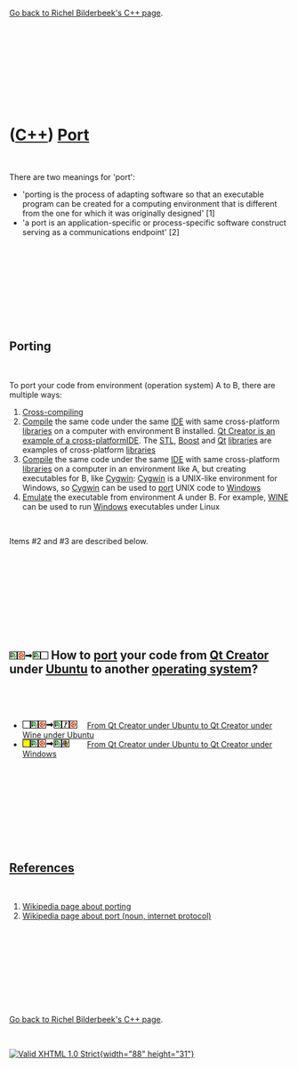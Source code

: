 

[Go back to Richel Bilderbeek's C++ page](Cpp.htm).

 

 

 

 

 

([C++](Cpp.htm)) [Port](CppPort.htm)
====================================

 

There are two meanings for 'port':

-   'porting is the process of adapting software so that an executable
    program can be created for a computing environment that is different
    from the one for which it was originally designed' \[1\]
-   'a port is an application-specific or process-specific software
    construct serving as a communications endpoint' \[2\]

 

 

 

 

 

Porting
-------

 

To port your code from environment (operation system) A to B, there are
multiple ways:

1.  [Cross-compiling](CppCrossCompile.htm)
2.  [Compile](CppCompile.htm) the same code under the same
    [IDE](CppIde.htm) with same cross-platform
    [libraries](CppLibrary.htm) on a computer with environment B
    installed. [Qt Creator is an example of a
    cross-platform](CppQtCreator.htm)[IDE](CppIde.htm). The
    [STL](CppStl.htm), [Boost](CppBoost.htm) and [Qt](CppQt.htm)
    [libraries](CppLibrary.htm) are examples of cross-platform
    [libraries](CppLibrary.htm)
3.  [Compile](CppCompile.htm) the same code under the same
    [IDE](CppIde.htm) with same cross-platform
    [libraries](CppLibrary.htm) on a computer in an environment like A,
    but creating executables for B, like [Cygwin](CppCygwin.htm):
    [Cygwin](CppCygwin.htm) is a UNIX-like environment for Windows, so
    [Cygwin](CppCygwin.htm) can be used to [port](CppPort.htm) UNIX code
    to [Windows](CppWindows.htm)
4.  [Emulate](CppEmulate.htm) the executable from environment A under B.
    For example, [WINE](CppWine.htm) can be used to run
    [Windows](CppWindows.htm) executables under Linux

 

Items \#2 and \#3 are described below.

 

 

 

 

 

![Qt Creator](PicQtCreator.png)![Ubuntu](PicUbuntu.png)![to](PicTo.png)![Qt Creator](PicQtCreator.png)![any platform](PicTransparent.png) How to [port](CppPort.htm) your code from [Qt Creator](CppQtCreator.htm) under [Ubuntu](CppUbuntu.htm) to another [operating system](CppOs.htm)?
------------------------------------------------------------------------------------------------------------------------------------------------------------------------------------------------------------------------------------------------------------------------------------------

 

 

-   ![TODO](PicTransparent.png)![Qt
    Creator](PicQtCreator.png)![Ubuntu](PicUbuntu.png)![to](PicTo.png)![Qt
    Creator](PicQtCreator.png)![Wine](PicWine.png)![Ubuntu](PicUbuntu.png)![
    ](PicSpacer.png) [From Qt Creator under Ubuntu to Qt Creator under
    Wine under Ubuntu](CppPortQtCreatorUbuntuToQtCreatorWineUbuntu.htm)
-   ![?OKAY](PicYellow.png)![Qt
    Creator](PicQtCreator.png)![Ubuntu](PicUbuntu.png)![to](PicTo.png)![Qt
    Creator](PicQtCreator.png)![Windows](PicWindows.png)![
    ](PicSpacer.png)![ ](PicSpacer.png) [From Qt Creator under Ubuntu to
    Qt Creator under
    Windows](CppPortQtCreatorUbuntuToQtCreatorWindows.htm)

 

 

 

 

 

[References](CppReferences.htm)
-------------------------------

 

1.  [Wikipedia page about porting](http://en.wikipedia.org/wiki/Porting)
2.  [Wikipedia page about port (noun,
    internet protocol)](http://en.wikipedia.org/wiki/Port_number)

 

 

 

 

 

[Go back to Richel Bilderbeek's C++ page](Cpp.htm).



 

[![Valid XHTML 1.0 Strict](valid-xhtml10.png){width="88"
height="31"}](http://validator.w3.org/check?uri=referer)

